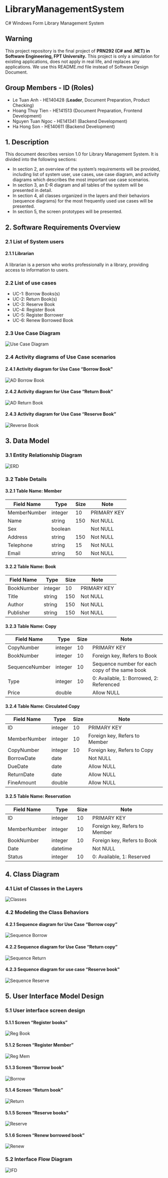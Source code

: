 # LibraryManagementSystem
C# Windows Form Library Management System

## Warning
This project repository is the final project of **PRN292 (C# and .NET) in Software Engineering, FPT University.** This project is only a simulation for existing applications, does not apply in real life, and replaces any applications.
We use this README.md file instead of Software Design Document.

## Group Members - ID (Roles)
- Le Tuan Anh - HE140428 (**Leader**, Document Preparation, Product Checking)
- Hoang Thuy Tien - HE141513 (Document Preparation, Frontend Development)
- Nguyen Tuan Ngoc - HE141341 (Backend Development)
- Ha Hong Son - HE140611 (Backend Development)

## 1. Description
This document describes version 1.0 for Library Management System. It is divided into the following sections:
-	In section 2, an overview of the system’s requirements will be provided, including list of system user, use cases, use case diagram, and activity diagrams which describes the most important use case scenarios.
-	In section 3, an E-R diagram and all tables of the system will be presented in detail.
-	In section 4, all classes organized in the layers and their behaviors (sequence diagrams) for the most frequently used use cases will be presented.
-	In section 5, the screen prototypes will be presented.

## 2. Software Requirements Overview
### 2.1	List of System users
#### 2.1.1	Librarian
A librarian is a person who works professionally in a library, providing access to information to users.
### 2.2	List of use cases
- UC-1:	Borrow Books(s)
- UC-2:	Return Book(s)
- UC-3:	Reserve Book
- UC-4:	Register Book
- UC-5:	Register Borrower 
- UC-6:	Renew Borrowed Book
### 2.3	Use Case Diagram
![Use Case Diagram](https://i.imgur.com/5MIKUK9.png)
### 2.4	Activity diagrams of Use Case scenarios
#### 2.4.1 Activity diagram for Use Case “Borrow Book"
![AD Borrow Book](https://i.imgur.com/D042vwa.png)
#### 2.4.2	Activity diagram for Use Case “Return Book”
![AD Return Book](https://i.imgur.com/fzWe6wU.png)
#### 2.4.3	Activity diagram for Use Case “Reserve Book”
![Reverse Book](https://i.imgur.com/IR18Sb1.png)

## 3. Data Model
### 3.1 Entity Relationship Diagram
![ERD](https://i.imgur.com/UppeyPq.png)
### 3.2	Table Details
#### 3.2.1	Table Name: Member
| Field Name | Type | Size | Note |
| --- | --- | --- | --- |
| MemberNumber | integer | 10 | PRIMARY KEY |
| Name | string | 150 | Not NULL |
| Sex | boolean |  | Not NULL |
| Address | string | 150 | Not NULL |
| Telephone | string | 15 | Not NULL |
| Email | string | 50 | Not NULL |
#### 3.2.2	Table Name: Book
| Field Name | Type | Size | Note |
| --- | --- | --- | --- |
| BookNumber | integer | 10 | PRIMARY KEY |
| Title | string | 150 | Not NULL |
| Author | string | 150 | Not NULL |
| Publisher | string | 150 | Not NULL |
#### 3.2.3	Table Name: Copy
| Field Name | Type | Size | Note |
| --- | --- | --- | --- |
| CopyNumber | integer | 10 | PRIMARY KEY |
| BookNumber | integer | 10 | Foreign key, Refers to Book |
| SequenceNumber | integer | 10 | Sequence number for each copy of the same book  |
| Type | integer | 10 | 0: Available, 1: Borrowed, 2: Referenced |
| Price | double |  | Allow NULL |
#### 3.2.4	Table Name: Circulated Copy
| Field Name | Type | Size | Note |
| --- | --- | --- | --- |
| ID | integer | 10 | PRIMARY KEY |
| MemberNumber | integer | 10 | Foreign key, Refers to Member |
| CopyNumber | integer | 10 | Foreign key, Refers to Copy |
| BorrowDate | date |  | Not NULL |
| DueDate | date |  | Allow NULL |
| ReturnDate | date |  | Allow NULL |
| FineAmount | double |  | Allow NULL |
#### 3.2.5	Table Name: Reservation
| Field Name | Type | Size | Note |
| --- | --- | --- | --- |
| ID | integer | 10 | PRIMARY KEY |
| MemberNumber | integer | 10 | Foreign key, Refers to Member |
| BookNumber | integer | 10 | Foreign key, Refers to Book |
| Date | datetime |  | Not NULL |
| Status | integer | 10 | 0: Available, 1: Reserved |

## 4.	Class Diagram
### 4.1 List of Classes in the Layers
![Classes](https://i.imgur.com/nktMmqK.png)

### 4.2	Modeling the Class Behaviors
#### 4.2.1  Sequence diagram for Use Case “Borrow copy”
![Sequence Borrow](https://i.imgur.com/3meVeNV.png)
#### 4.2.2	Sequence diagram for Use Case “Return copy”
![Sequence Return](https://i.imgur.com/yPyz3Ob.png)
#### 4.2.3  Sequence diagram for use case “Reserve book"
![Sequence Reserve](https://i.imgur.com/6gH2LoI.png)

## 5.	User Interface Model Design
### 5.1	User interface screen design
#### 5.1.1  Screen “Register books”
![Reg Book](https://i.imgur.com/wHiSV8s.png)
#### 5.1.2  Screen “Register Member”
![Reg Mem](https://i.imgur.com/JICLlJG.png)
#### 5.1.3  Screen “Borrow book”
![Borrow](https://i.imgur.com/okgkUX0.png)
#### 5.1.4  Screen “Return book”
![Return](https://i.imgur.com/Wn8lc5r.png)
#### 5.1.5  Screen “Reserve books”
![Reserve](https://i.imgur.com/3wAB9jS.png)
#### 5.1.6  Screen “Renew borrowed book”
![Renew](https://i.imgur.com/4Cct06S.png)
### 5.2 Interface Flow Diagram
![IFD](https://i.imgur.com/1disQol.png)

